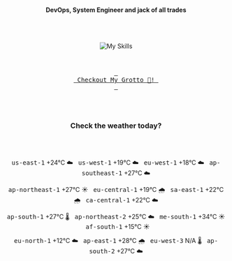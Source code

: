 <h4 align="center">DevOps, System Engineer and jack of all trades</h4>

<div align="center">
  <br/><br/>

![My Skills](https://go-skill-icons.vercel.app/api/icons?i=prometheus,grafana,amazonwebservices,azure,typescript,golang,docker,kubernetes,argocd,rust&perline=5&theme=light)

<br/>

[<kbd> <br> Checkout My Grotto 🍵! <br> </kbd>](https://sathirak.me/)
  
</div>

<br/>
<br/>

<h3 align="center">Check the weather today?</h3>
<!-- start-daily-update -->
<div align="center">
  <!-- Updated on Thu Aug 28 01:41:43 UTC 2025 --><br><br>

  <kbd>us-east-1</kbd> +24°C ☁️ &nbsp; 
  <kbd>us-west-1</kbd> +19°C ☁️ &nbsp; 
  <kbd>eu-west-1</kbd> +18°C ☁️ &nbsp; 
  <kbd>ap-southeast-1</kbd> +27°C ☁️ <br>

  <kbd>ap-northeast-1</kbd> +27°C ☀️ &nbsp; 
  <kbd>eu-central-1</kbd> +19°C 🌧️ &nbsp; 
  <kbd>sa-east-1</kbd> +22°C 🌧️ &nbsp; 
  <kbd>ca-central-1</kbd> +22°C ☁️ <br>

  <kbd>ap-south-1</kbd> +27°C 🌡️ &nbsp; 
  <kbd>ap-northeast-2</kbd> +25°C ☁️ &nbsp; 
  <kbd>me-south-1</kbd> +34°C ☀️ &nbsp; 
  <kbd>af-south-1</kbd> +15°C ☀️ <br>

  <kbd>eu-north-1</kbd> +12°C ☁️ &nbsp; 
  <kbd>ap-east-1</kbd> +28°C 🌧️ &nbsp; 
  <kbd>eu-west-3</kbd> N/A 🌡️ &nbsp; 
  <kbd>ap-south-2</kbd> +27°C ☁️
</div>
<!-- end-daily-update -->
